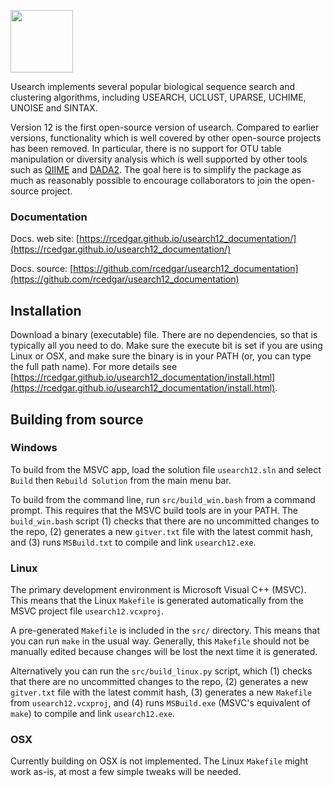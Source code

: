 <p align="left"><img src="https://rcedgar.github.io/usearch12_documentation/usearch12_banner.jpg" height="100"/></p>

Usearch implements several popular biological sequence search and clustering algorithms, including USEARCH, UCLUST, UPARSE, UCHIME, UNOISE and SINTAX.

Version 12 is the first open-source version of usearch. Compared to earlier versions, functionality which is well covered by other open-source projects has been removed. In particular, there is no support for OTU table manipulation or diversity analysis which is well supported by other tools such as [QIIME](https://qiime2.org/) and [DADA2](https://benjjneb.github.io/dada2/). The goal here is to simplify the package as much as reasonably possible to encourage collaborators to join the open-source project.

### Documentation

Docs. web site: [https://rcedgar.github.io/usearch12_documentation/](https://rcedgar.github.io/usearch12_documentation/)


Docs. source: [https://github.com/rcedgar/usearch12_documentation](https://github.com/rcedgar/usearch12_documentation)

## Installation

Download a binary (executable) file. There are no dependencies, so that is typically all you need to do. Make sure the execute bit is set if you are using Linux or OSX, and make sure the binary is in your PATH (or, you can type the full path name). For more details see [https://rcedgar.github.io/usearch12_documentation/install.html](https://rcedgar.github.io/usearch12_documentation/install.html).

## Building from source

### Windows

To build from the MSVC app, load the solution file `usearch12.sln` and select `Build` then `Rebuild Solution` from the main menu bar. 

To build from the command line, run `src/build_win.bash` from a command prompt. This requires that the MSVC build tools are in your PATH. The `build_win.bash` script (1) checks that there are no uncommitted changes to the repo, (2) generates a new `gitver.txt` file with the latest commit hash, and (3) runs `MSBuild.txt` to compile and link `usearch12.exe`.

### Linux

The primary development environment is Microsoft Visual C++ (MSVC). This means that the Linux `Makefile` is generated automatically from the MSVC project file `usearch12.vcxproj`. 

A pre-generated `Makefile` is included in the `src/` directory. This means that you can run `make` in the usual way. Generally, this `Makefile` should not be manually edited because changes will be lost the next time it is generated. 

Alternatively you can run the `src/build_linux.py` script, which (1) checks that there are no uncommitted changes to the repo, (2) generates a new `gitver.txt` file with the latest commit hash, (3) generates a new `Makefile` from `usearch12.vcxproj`, and (4) runs `MSBuild.exe` (MSVC's equivalent of `make`) to compile and link `usearch12.exe`.

### OSX

Currently building on OSX is not implemented. The Linux `Makefile` might work as-is, at most a few simple tweaks will be needed.
